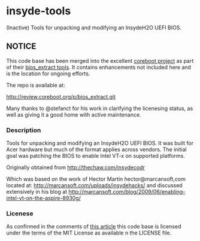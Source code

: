 insyde-tools
============

(Inactive) Tools for unpacking and modifying an InsydeH2O UEFI BIOS.

## NOTICE

This code base has been merged into the excellent [coreboot project](http://www.coreboot.org/Welcome_to_coreboot) as part of their [bios_extract tools](http://review.coreboot.org/gitweb?p=bios_extract.git;a=tree). It contains enhancements not included here and is the location for ongoing efforts.

The repo is available at:

http://review.coreboot.org/p/bios_extract.git

Many thanks to @stefanct for his work in clarifying the licenesing status, as well as giving it a good home with active maintenance.

### Description

Tools for unpacking and modifying an InsydeH2O UEFI BIOS. It was built for Acer hardware but much of the format applies across vendors. The initial goal was patching the BIOS to enable Intel VT-x on supported platforms.

Originally obtained from http://thechaw.com/insydecodr

Which was based on the work of Hector Martin hector@marcansoft,com located at: http://marcansoft.com/uploads/insydehacks/ and discussed extensively in his blog at http://marcansoft.com/blog/2009/06/enabling-intel-vt-on-the-aspire-8930g/

### Licenese

As confirmed in the comments of [this article](http://marcansoft.com/blog/2009/06/enabling-intel-vt-on-the-aspire-8930g/) this code base is licensed under the terms of the MIT License as available n the LICENSE file.
